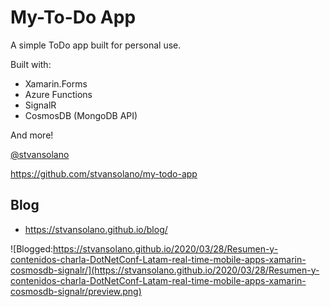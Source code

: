 
# My-To-Do App 

A simple ToDo app built for personal use.

Built with:
- Xamarin.Forms
- Azure Functions
- SignalR
- CosmosDB (MongoDB API)

And more!

[@stvansolano](https://twitter.com/stvansolano)

https://github.com/stvansolano/my-todo-app

## Blog

- https://stvansolano.github.io/blog/

![Blogged:https://stvansolano.github.io/2020/03/28/Resumen-y-contenidos-charla-DotNetConf-Latam-real-time-mobile-apps-xamarin-cosmosdb-signalr/](https://stvansolano.github.io/2020/03/28/Resumen-y-contenidos-charla-DotNetConf-Latam-real-time-mobile-apps-xamarin-cosmosdb-signalr/preview.png)
